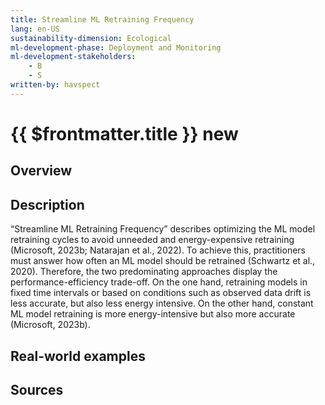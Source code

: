 ```yaml
---
title: Streamline ML Retraining Frequency
lang: en-US
sustainability-dimension: Ecological
ml-development-phase: Deployment and Monitoring
ml-development-stakeholders: 
    - B
    - S
written-by: havspect
---
```


<script setup>
import DPOverview from '../../components/DPOverview.vue'
</script>


# {{ $frontmatter.title }} <Badge type="tip">new</Badge>

## Overview
<DPOverview />

## Description
“Streamline ML Retraining Frequency” describes optimizing the ML model retraining cycles to avoid unneeded and energy-expensive retraining (Microsoft, 2023b; Natarajan et al., 2022). To achieve this, practitioners must answer how often an ML model should be retrained (Schwartz et al., 2020). Therefore, the two predominating approaches display the performance-efficiency trade-off. On the one hand, retraining models in fixed time intervals or based on conditions such as observed data drift is less accurate, but also less energy intensive. On the other hand, constant ML model retraining is more energy-intensive but also more accurate (Microsoft, 2023b). 

## Real-world examples 


## Sources